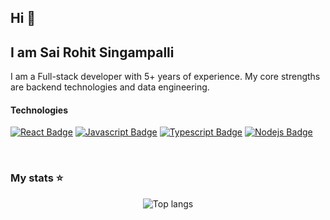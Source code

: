 ## Hi 👋
## I am Sai Rohit Singampalli
I am a Full-stack developer with 5+ years of experience. My core strengths are backend technologies and data engineering.


#### Technologies
[![React Badge](https://img.shields.io/badge/-React-61DBFB?style=for-the-badge&labelColor=black&logo=react&logoColor=61DBFB)](#) [![Javascript Badge](https://img.shields.io/badge/-Javascript-F0DB4F?style=for-the-badge&labelColor=black&logo=javascript&logoColor=F0DB4F)](#) [![Typescript Badge](https://img.shields.io/badge/-Typescript-007acc?style=for-the-badge&labelColor=black&logo=typescript&logoColor=007acc)](#) [![Nodejs Badge](https://img.shields.io/badge/-Nodejs-3C873A?style=for-the-badge&labelColor=black&logo=node.js&logoColor=3C873A)](#)





<br/>

### My stats ⭐

<div align="center">

<img alt="Top langs" src="https://github-readme-stats.vercel.app/api/top-langs/?username=sairohitsingampalli&layout=compact&&langs_count=15"/>
</div>


